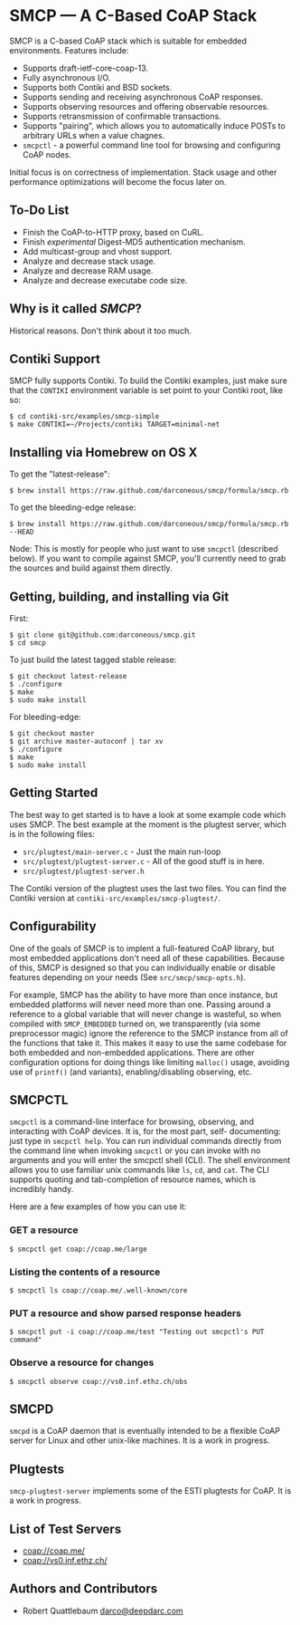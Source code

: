 SMCP — A C-Based CoAP Stack
===========================

SMCP is a C-based CoAP stack which is suitable for embedded environments.
Features include:

 * Supports draft-ietf-core-coap-13.
 * Fully asynchronous I/O.
 * Supports both Contiki and BSD sockets.
 * Supports sending and receiving asynchronous CoAP responses.
 * Supports observing resources and offering observable resources.
 * Supports retransmission of confirmable transactions.
 * Supports "pairing", which allows you to automatically induce POSTs to arbitrary
   URLs when a value chagnes.
 * `smcpctl` - a powerful command line tool for browsing and configuring CoAP nodes.

Initial focus is on correctness of implementation. Stack usage and other
performance optimizations will become the focus later on.

## To-Do List ##

 * Finish the CoAP-to-HTTP proxy, based on CuRL.
 * Finish *experimental* Digest-MD5 authentication mechanism.
 * Add multicast-group and vhost support.
 * Analyze and decrease stack usage.
 * Analyze and decrease RAM usage.
 * Analyze and decrease executabe code size.

## Why is it called *SMCP*? ##

Historical reasons. Don't think about it too much.

## Contiki Support ##

SMCP fully supports Contiki. To build the Contiki examples, just make
sure that the `CONTIKI` environment variable is set point to your Contiki
root, like so:

	$ cd contiki-src/examples/smcp-simple
	$ make CONTIKI=~/Projects/contiki TARGET=minimal-net

## Installing via Homebrew on OS X ##

To get the "latest-release":

	$ brew install https://raw.github.com/darconeous/smcp/formula/smcp.rb

To get the bleeding-edge release:

	$ brew install https://raw.github.com/darconeous/smcp/formula/smcp.rb --HEAD

Node: This is mostly for people who just want to use `smcpctl` (described below).
If you want to compile against SMCP, you'll currently need to grab the sources
and build against them directly.

## Getting, building, and installing via Git ##

First:

	$ git clone git@github.com:darconeous/smcp.git
	$ cd smcp

To just build the latest tagged stable release:

	$ git checkout latest-release
	$ ./configure
	$ make
	$ sudo make install

For bleeding-edge:

	$ git checkout master
	$ git archive master-autoconf | tar xv
	$ ./configure
	$ make
	$ sudo make install

## Getting Started ##

The best way to get started is to have a look at some example code
which uses SMCP. The best example at the moment is the plugtest server,
which is in the following files:

 * `src/plugtest/main-server.c` - Just the main run-loop
 * `src/plugtest/plugtest-server.c` - All of the good stuff is in here.
 * `src/plugtest/plugtest-server.h`

The Contiki version of the plugtest uses the last two files. You can find
the Contiki version at `contiki-src/examples/smcp-plugtest/`.

## Configurability ##

One of the goals of SMCP is to implent a full-featured CoAP library, but
most embedded applications don't need all of these capabilities. Because of this,
SMCP is designed so that you can individually enable or disable features
depending on your needs (See `src/smcp/smcp-opts.h`).

For example, SMCP has the ability to have more than once instance, but embedded
platforms will never need more than one. Passing around a reference to a
global variable that will never change is wasteful, so when compiled with
`SMCP_EMBEDDED` turned on, we transparently (via some preprocessor magic) ignore
the reference to the SMCP instance from all of the functions that take it.
This makes it easy to use the same codebase for both embedded and non-embedded
applications. There are other configuration options for doing things like
limiting `malloc()` usage, avoiding use of `printf()` (and variants),
enabling/disabling observing, etc.

## SMCPCTL ##

`smcpctl` is a command-line interface for browsing, observing, and
interacting with CoAP devices. It is, for the most part, self-
documenting: just type in `smcpctl help`. You can run individual
commands directly from the command line when invoking `smcpctl` or you can invoke
with no arguments and you will enter the smcpctl shell (CLI). The
shell environment allows you to use familiar unix commands like
`ls`, `cd`, and `cat`. The CLI supports quoting and tab-completion of resource
names, which is incredibly handy.

Here are a few examples of how you can use it:

### GET a resource ###

	$ smcpctl get coap://coap.me/large

### Listing the contents of a resource ###

	$ smcpctl ls coap://coap.me/.well-known/core

### PUT a resource and show parsed response headers ###

	$ smcpctl put -i coap://coap.me/test "Testing out smcpctl's PUT command"

### Observe a resource for changes ###

	$ smcpctl observe coap://vs0.inf.ethz.ch/obs

## SMCPD ##

`smcpd` is a CoAP daemon that is eventually intended to be a flexible
CoAP server for Linux and other unix-like machines.
It is a work in progress.

## Plugtests ##

`smcp-plugtest-server` implements some of the ESTI plugtests for CoAP.
It is a work in progress.

## List of Test Servers ##

 * <coap://coap.me/>
 * <coap://vs0.inf.ethz.ch/>

## Authors and Contributors ##

 * Robert Quattlebaum <darco@deepdarc.com>
